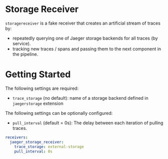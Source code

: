 # Storage Receiver

`storagereceiver` is a fake receiver that creates an artificial stream of traces by:

- repeatedly querying one of Jaeger storage backends for all traces (by service).
- tracking new traces / spans and passing them to the next component in the pipeline.

# Getting Started

The following settings are required:

- `trace_storage` (no default): name of a storage backend defined in `jaegerstorage` extension

The following settings can be optionally configured:

- `pull_interval` (default = 0s): The delay between each iteration of pulling traces.

```yaml
receivers:
  jaeger_storage_receiver:
    trace_storage: external-storage
    pull_interval: 0s
```
